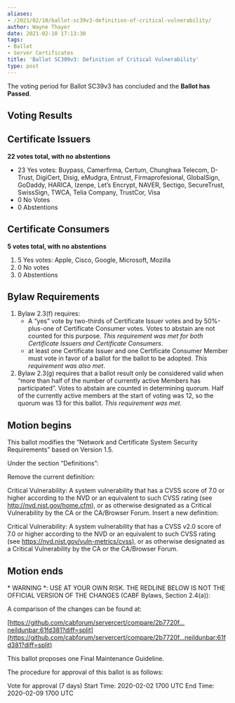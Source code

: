 ```yaml
---
aliases:
- /2021/02/10/ballot-sc39v3-definition-of-critical-vulnerability/
author: Wayne Thayer
date: 2021-02-10 17:13:30
tags:
- Ballot
- Server Certificates
title: 'Ballot SC309v3: Definition of Critical Vulnerability'
type: post
---
```


The voting period for Ballot SC39v3 has concluded and the **Ballot has Passed**.

## Voting Results

## Certificate Issuers

**22 votes total, with no abstentions**

- 23 Yes votes: Buypass, Camerfirma, Certum, Chunghwa Telecom, D-Trust, DigiCert, Disig, eMudgra, Entrust, Firmaprofesional, GlobalSign, GoDaddy, HARICA, Izenpe, Let’s Encrypt, NAVER, Sectigo, SecureTrust, SwissSign, TWCA, Telia Company, TrustCor, Visa
- 0 No Votes
- 0 Abstentions

## Certificate Consumers

**5 votes total, with no abstentions**

1. 5 Yes votes: Apple, Cisco, Google, Microsoft, Mozilla
1. 0 No votes
1. 0 Abstentions

## Bylaw Requirements

1. Bylaw 2.3(f) requires:
   - A “yes” vote by two-thirds of Certificate Issuer votes and by 50%-plus-one of Certificate Consumer votes. Votes to abstain are not counted for this purpose.
     *This requirement was met for both Certificate Issuers and Certificate Consumers*.
   - at least one Certificate Issuer and one Certificate Consumer Member must vote in favor of a ballot for the ballot to be adopted.
     *This requirement was also met*.
1. Bylaw 2.3(g) requires that a ballot result only be considered valid when “more than half of the number of currently active Members has participated”. Votes to abstain are counted in determining quorum. Half of the currently active members at the start of voting was 12, so the quorum was 13 for this ballot. *This requirement was met.*

## Motion begins

This ballot modifies the “Network and Certificate System Security Requirements” based on Version 1.5.

Under the section “Definitions”:

Remove the current definition:

Critical Vulnerability: A system vulnerability that has a CVSS score of 7.0 or higher according to the NVD or an equivalent to such CVSS rating (see <http://nvd.nist.gov/home.cfm>), or as otherwise designated as a Critical Vulnerability by the CA or the CA/Browser Forum.
Insert a new definition:

Critical Vulnerability: A system vulnerability that has a CVSS v2.0 score of 7.0 or higher according to the NVD or an equivalent to such CVSS rating (see <https://nvd.nist.gov/vuln-metrics/cvss>), or as otherwise designated as a Critical Vulnerability by the CA or the CA/Browser Forum.

## Motion ends

\* WARNING \*: USE AT YOUR OWN RISK. THE REDLINE BELOW IS NOT THE OFFICIAL VERSION OF THE CHANGES (CABF Bylaws, Section 2.4(a)):

A comparison of the changes can be found at:

[https://github.com/cabforum/servercert/compare/2b7720f…neildunbar:61fd381?diff=split](https://github.com/cabforum/servercert/compare/2b7720f...neildunbar:61fd381?diff=split)

This ballot proposes one Final Maintenance Guideline.

The procedure for approval of this ballot is as follows:

Vote for approval (7 days)
Start Time: 2020-02-02 1700 UTC
End Time: 2020-02-09 1700 UTC